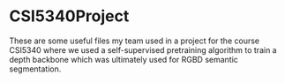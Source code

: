 # CSI5340Project
 
These are some useful files my team used in a project for the course CSI5340
where we used a self-supervised pretraining algorithm to train a depth backbone
which was ultimately used for RGBD semantic segmentation. 
